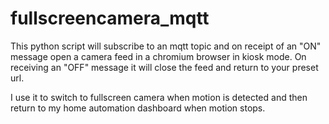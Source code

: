 # fullscreencamera_mqtt
This python script will subscribe to an mqtt topic and on receipt of an "ON" message open a camera feed in a chromium browser in kiosk mode.  On receiving an "OFF" message it will close the feed and return to your preset url.

I use it to switch to fullscreen camera when motion is detected and then return to my home automation dashboard when motion stops.
